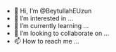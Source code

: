 - 👋 Hi, I’m @BeytullahEUzun
- 👀 I’m interested in ...
- 🌱 I’m currently learning ...
- 💞️ I’m looking to collaborate on ...
- 📫 How to reach me ...

<!---
BeytullahEUzun/BeytullahEUzun is a ✨ special ✨ repository because its `README.md` (this file) appears on your GitHub profile.
You can click the Preview link to take a look at your changes.
--->
